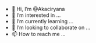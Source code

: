 - 👋 Hi, I’m @Akaciryana
- 👀 I’m interested in ...
- 🌱 I’m currently learning ...
- 💞️ I’m looking to collaborate on ...
- 📫 How to reach me ...

<!---
Akaciryana/Akaciryana is a ✨ special ✨ repository because its `README.md` (this file) appears on your GitHub profile.
You can click the Preview link to take a look at your changes.
--->
